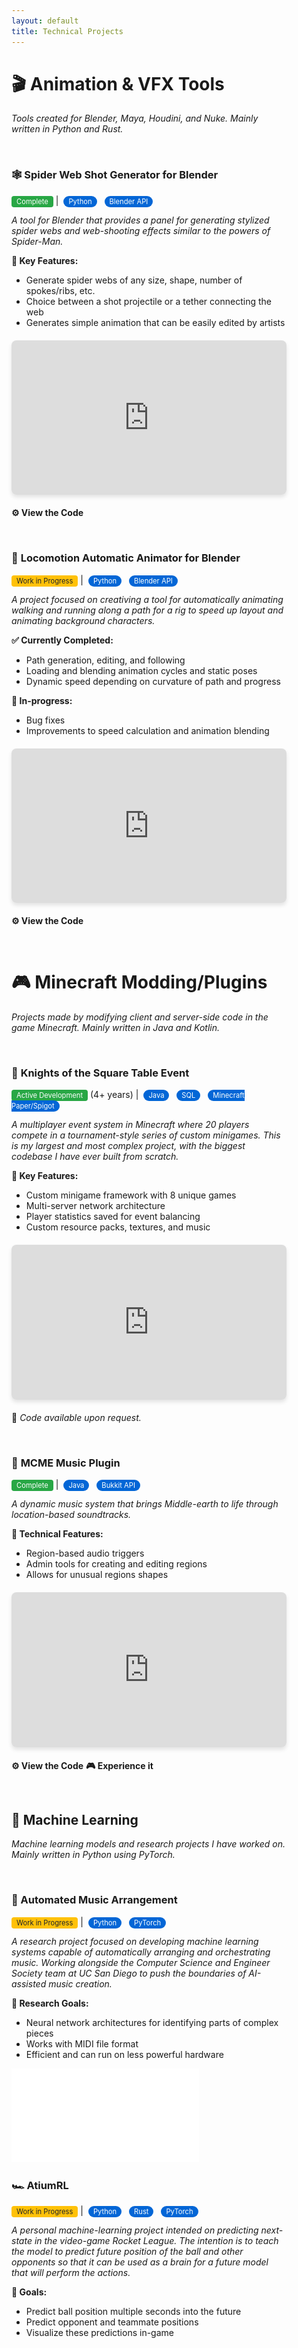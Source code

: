 ```yaml
---
layout: default
title: Technical Projects
---
```


<style>
/* Dark mode styles */
@media (prefers-color-scheme: dark) {
  body {
    background-color: #0d1117 !important;
    color: #c9d1d9 !important;
  }
  
  h1, h2, h3, h4, h5, h6 {
    color: #f0f6fc !important;
  }
  
  a {
    color: #58a6ff !important;
  }
  
  a:hover {
    color: #79c0ff !important;
  }
  
  hr {
    border-color: #30363d !important;
  }
  
  blockquote {
    border-left-color: #30363d !important;
    color: #8b949e !important;
  }
  
  table {
    border-color: #30363d !important;
  }
  
  th, td {
    border-color: #30363d !important;
    background-color: #161b22 !important;
  }
  
  th {
    background-color: #21262d !important;
  }
}

/* Global link styling - no underlines */
a {
  text-decoration: none !important;
}

a:hover {
  text-decoration: none !important;
}

/* Global margin styling - 25% on each side */
body {
  max-width: 50%;
  margin: 0 auto;
  padding: 0 20px;
  box-sizing: border-box;
}

/* Project styling for both light and dark modes */
.project-card {
  border: 1px solid var(--border-color, #e1e4e8);
  border-radius: 8px;
  padding: 20px;
  margin: 20px 0;
  background: var(--card-bg, #f8f9fa);
}

.tech-stack {
  background: #0366d6;
  color: white;
  padding: 2px 8px;
  border-radius: 12px;
  font-size: 0.8em;
  margin: 0 4px;
}

.status-badge {
  background: #28a745;
  color: white;
  padding: 2px 8px;
  border-radius: 4px;
  font-size: 0.8em;
}

.wip-badge {
  background: #ffc107;
  color: #212529;
  padding: 2px 8px;
  border-radius: 4px;
  font-size: 0.8em;
}

/* Dark mode specific overrides */
@media (prefers-color-scheme: dark) {
  .project-card {
    --border-color: #30363d;
    --card-bg: #161b22;
    border-color: #30363d;
    background: #161b22;
  }
  
  .tech-stack {
    background: #1f6feb;
  }
  
  .status-badge {
    background: #238636;
  }
  
  .wip-badge {
    background: #d29922;
    color: #f0f6fc;
  }
}

/* Mobile responsiveness */
@media (max-width: 768px) {
  body {
    max-width: 90%;
    padding: 0 10px;
  }
}
</style>


# 🎬 **Animation & VFX Tools**
*Tools created for Blender, Maya, Houdini, and Nuke. Mainly written in Python and Rust.*

<br>

### 🕸️ **Spider Web Shot Generator for Blender**
<span class="status-badge">Complete</span> | <span class="tech-stack">Python</span> <span class="tech-stack">Blender API</span>

*A tool for Blender that provides a panel for generating stylized spider webs and web-shooting effects similar to the powers of Spider-Man.*

**🔧 Key Features:**
- Generate spider webs of any size, shape, number of spokes/ribs, etc.
- Choice between a shot projectile or a tether connecting the web
- Generates simple animation that can be easily edited by artists

<div style="position: relative; padding-bottom: 56.25%; height: 0; overflow: hidden; margin: 20px 0; border-radius: 8px; overflow: hidden; box-shadow: 0 4px 6px rgba(0,0,0,0.1);">
  <iframe src="https://www.youtube.com/embed/EzVpIOhXq8c"
  style="position: absolute; top: 0; left: 0; width: 100%; height: 100%;" 
  frameborder="0" allowfullscreen></iframe>
</div>

**[⚙️ View the Code](https://github.com/BrendanBarber/Blender-Spider-Web-Shooter)**

<br>

### 🚶 **Locomotion Automatic Animator for Blender**
<span class="wip-badge">Work in Progress</span> | <span class="tech-stack">Python</span> <span class="tech-stack">Blender API</span>

*A project focused on creativing a tool for automatically animating walking and running along a path for a rig to speed up layout and animating background characters.*

**✅ Currently Completed:**
- Path generation, editing, and following
- Loading and blending animation cycles and static poses
- Dynamic speed depending on curvature of path and progress

**🎯 In-progress:**
- Bug fixes
- Improvements to speed calculation and animation blending

<div style="position: relative; padding-bottom: 56.25%; height: 0; overflow: hidden; margin: 20px 0; border-radius: 8px; overflow: hidden; box-shadow: 0 4px 6px rgba(0,0,0,0.1);">
  <iframe src="https://www.youtube.com/embed/YfETZoJ_Mw8"
  style="position: absolute; top: 0; left: 0; width: 100%; height: 100%;" 
  frameborder="0" allowfullscreen></iframe>
</div>

**[⚙️ View the Code](https://github.com/BrendanBarber/Blender-LocomotionAutoAnimator)**

<br>

# 🎮 **Minecraft Modding/Plugins**
*Projects made by modifying client and server-side code in the game Minecraft. Mainly written in Java and Kotlin.*

<br>

### 🏰 **Knights of the Square Table Event**
<span class="status-badge">Active Development</span> (4+ years) | <span class="tech-stack">Java</span> <span class="tech-stack">SQL</span> <span class="tech-stack">Minecraft Paper/Spigot</span>

*A multiplayer event system in Minecraft where 20 players compete in a tournament-style series of custom minigames. This is my largest and most complex project, with the biggest codebase I have ever built from scratch.*

**🔧 Key Features:**
- Custom minigame framework with 8 unique games
- Multi-server network architecture
- Player statistics saved for event balancing
- Custom resource packs, textures, and music

<div style="position: relative; padding-bottom: 56.25%; height: 0; overflow: hidden; margin: 20px 0; border-radius: 8px; overflow: hidden; box-shadow: 0 4px 6px rgba(0,0,0,0.1);">
  <iframe src="https://www.youtube.com/embed/QJSEMpDIwVQ" 
  style="position: absolute; top: 0; left: 0; width: 100%; height: 100%;" 
  frameborder="0" allowfullscreen></iframe>
</div>

💼 *Code available upon request.*

<br>

### 🎵 **MCME Music Plugin**
<span class="status-badge">Complete</span> | <span class="tech-stack">Java</span> <span class="tech-stack">Bukkit API</span>

*A dynamic music system that brings Middle-earth to life through location-based soundtracks.*

**🔧 Technical Features:**
- Region-based audio triggers
- Admin tools for creating and editing regions
- Allows for unusual regions shapes

<div style="position: relative; padding-bottom: 56.25%; height: 0; overflow: hidden; margin: 20px 0; border-radius: 8px; overflow: hidden; box-shadow: 0 4px 6px rgba(0,0,0,0.1);">
  <iframe src="https://www.youtube.com/embed/mExS-7PdtJM"
  style="position: absolute; top: 0; left: 0; width: 100%; height: 100%;" 
  frameborder="0" allowfullscreen></iframe>
</div>

**[⚙️ View the Code](https://github.com/GilanRanger/MCME-Music)**
**[🎮 Experience it](https://www.mcmiddleearth.com/)**

<br>

## 🤖 **Machine Learning**
*Machine learning models and research projects I have worked on. Mainly written in Python using PyTorch.*

<br>

### 🎼 Automated Music Arrangement
<span class="wip-badge">Work in Progress</span> | <span class="tech-stack">Python</span> <span class="tech-stack">PyTorch</span>

*A research project focused on developing machine learning systems capable of automatically arranging and orchestrating music. Working alongside the Computer Science and Engineer Society team at UC San Diego to push the boundaries of AI-assisted music creation.*

**🔬 Research Goals:**
- Neural network architectures for identifying parts of complex pieces
- Works with MIDI file format
- Efficient and can run on less powerful hardware

![AMA Poster](assets/Towards_AMA.pdf)

### 🏎️ AtiumRL
<span class="wip-badge">Work in Progress</span> | <span class="tech-stack">Python</span> <span class="tech-stack">Rust</span> <span class="tech-stack">PyTorch</span>

*A personal machine-learning project intended on predicting next-state in the video-game Rocket League. The intention is to teach the model to predict future position of the ball and other opponents so that it can be used as a brain for a future model that will perform the actions.*

**🎯 Goals:**
- Predict ball position multiple seconds into the future
- Predict opponent and teammate positions 
- Visualize these predictions in-game